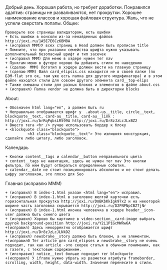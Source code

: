 Добрый день. Хорошая работа, но требует доработки.
Понравился адаптив: страницы не разваливаются, нет прокрутки. Хорошее наименование классов и хорошая файловая структура. Жаль, что не успели сверстать попапы.
Общее:

    Проверьте все страницы валидатором, есть ошибки
    + Eсть ошибки в консоли из-за ненайденных файлов http://joxi.ru/1A5E7E6Cz6BM8A
    + (исправил МММ)У всех страниц в Head должен быть прописан title
    + Помните, что при указании семейства шрифта нужно указывать дополнительный безопасный шрифт и тип засечек
    + (исправил МММ) Для меню в хэдере нужен тег nav
    + Пунктам меню в футере хорошо бы добавить стили по наведению
    + (сделаю  МММ) Логотип в хэдере должен вести на главную страницу
    + (сделаю МММ) Файл card_elipsis.css находится не в своей папке (по БЭМ-flat это ок, там уже есть папка для другого модификатора) и в этом файле находтся стили для совсем другого элемента card__top-elips
    + Также смешаны стили для разных блоков и элементов в файле about.css
    + (исправил) Папка vendor не должна быть в директории blocks

About:

    + Обозначен html lang="en", а должен быть ru
    + Неправильно отображается шрифт у  .about-us__title, circle__text, blockquote__text, card-au__title, card-au__link : http://joxi.ru/brRqPqbsLR599A http://joxi.ru/Dr8zJzLcJLxBZ2
    + Вместо тега <hr /> лучше использовать бордер к блоку
    + <blockquote class="blockquote">
              <h3 class="blockquote__text"> Это излишняя констуркция, сделайте либо цитату, либо заголовок.

Календарь

    + Кнопки content__tags и calendar__button неправильного цвета
    + content__tags не навигация, здесь не нужен тег nav Это кнопки фильтра, по ним будут отбираться определенные события.
    + calendar__date не стоит позиционировать абсолютно и не стоит делать цифру заголовком, это плохо для Seo

Главная (исправлю МММ)

    + (исправил) В index-1.html указан <html lang="en"> исправил.
    + (исправил) В index-1.html в заголовке желтой карточки есть горизонтальная прокрутка http://joxi.ru/DmBKbKkIgk97x2 и на некоторой ширине часть заголовка скрывается http://joxi.ru/D2PNPNpCBZ7jNr
    + (исправил) В index-1.html иконка человечка в хэдере header__icon-user должна быть синего цвета
    + (исправил) Хорошо бы картнике в video-section__card-image выбрать другой background-position http://joxi.ru/Y2L1P1GcMWRw6A
    +(исправил) Здесь некорректно отображается шрифт http://joxi.ru/Dr8zJzLcJLNkD2
    + (исправил) newsbrake__story должно быть блоком, а не элементом.
    +(исправил0 Тег article для card_elipses и newsbrake__story не очень подходит, так как article -это скорее статья в обычном понимании, как в газете, с текстовым содержанием.
    + (ипсправил) notice__text больше подходит тег blockquote
    +(исправил) У iframe нужно убрать из разметки атрибуты frameborder, scrolling, width, height, data-width. Значения перенесите в стили.
